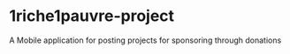 # 1riche1pauvre-project

A Mobile application for posting projects for sponsoring through donations
